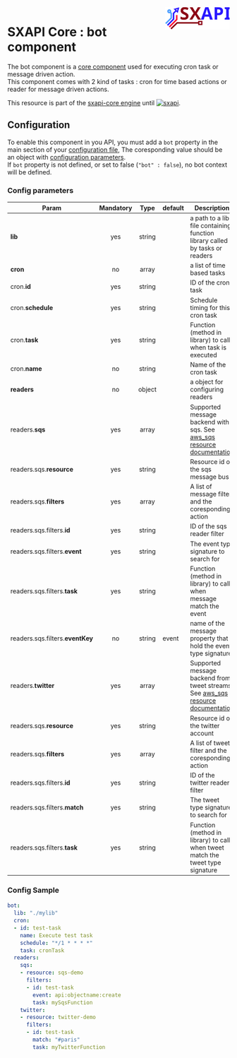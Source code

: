 <img align="right" height="50" src="https://raw.githubusercontent.com/startxfr/sxapi-core/testing/docs/assets/logo.svg?sanitize=true">

# SXAPI Core : bot component

The bot component is a [core component](./README.md) used for executing cron task or message driven action.<br> 
This component comes with 2 kind of tasks : cron for time based actions or reader for message driven actions.

This resource is part of the [sxapi-core engine](https://github.com/startxfr/sxapi-core) 
until [![sxapi](https://img.shields.io/badge/sxapi-v0.3.57-blue.svg)](https://github.com/startxfr/sxapi-core).

## Configuration

To enable this component in you API, you must add a `bot` property
in the main section of your [configuration file](../guides/2.Configure.md), 
The coresponding value should be an object with [configuration parameters](#config-parameters).<br>
If `bot` property is not defined, or set to false (`"bot" : false`), no
bot context will be defined.

### Config parameters

| Param                            | Mandatory | Type   | default | Description
|----------------------------------|:---------:|:------:|---------|---------------
| **lib**                          | yes       | string |         | a path to a lib file containing function library called by tasks or readers
| **cron**                         | no        | array  |         | a list of time based tasks
| cron.**id**                      | yes       | string |         | ID of the cron task
| cron.**schedule**                | yes       | string |         | Schedule timing for this cron task
| cron.**task**                    | yes       | string |         | Function (method in library) to call when task is executed
| cron.**name**                    | no        | string |         | Name of the cron task
| **readers**                      | no        | object |         | a object for configuring readers
| readers.**sqs**                  | yes       | array  |         | Supported message backend with sqs. See [aws_sqs resource documentation](../resources/aws_sqs.md)
| readers.sqs.**resource**         | yes       | string |         | Resource id of the sqs message bus
| readers.sqs.**filters**          | yes       | array  |         | A list of message filter and the coresponding action
| readers.sqs.filters.**id**       | yes       | string |         | ID of the sqs reader filter
| readers.sqs.filters.**event**    | yes       | string |         | The event type signature to search for
| readers.sqs.filters.**task**     | yes       | string |         | Function (method in library) to call when message match the event
| readers.sqs.filters.**eventKey** | no        | string | event   | name of the message property that hold the event type signature
| readers.**twitter**              | yes       | array  |         | Supported message backend from tweet streams. See [aws_sqs resource documentation](../resources/aws_sqs.md)
| readers.sqs.**resource**         | yes       | string |         | Resource id of the twitter account
| readers.sqs.**filters**          | yes       | array  |         | A list of tweet filter and the coresponding action
| readers.sqs.filters.**id**       | yes       | string |         | ID of the twitter reader filter
| readers.sqs.filters.**match**    | yes       | string |         | The tweet type signature to search for
| readers.sqs.filters.**task**     | yes       | string |         | Function (method in library) to call when tweet match the tweet type signature


### Config Sample

```yaml
bot:
  lib: "./mylib"
  cron:
  - id: test-task
    name: Execute test task
    schedule: "*/1 * * * *"
    task: cronTask
  readers:
    sqs:
    - resource: sqs-demo
      filters:
      - id: test-task
        event: api:objectname:create
        task: mySqsFunction
    twitter:
    - resource: twitter-demo
      filters:
      - id: test-task
        match: "#paris"
        task: myTwitterFunction
```
